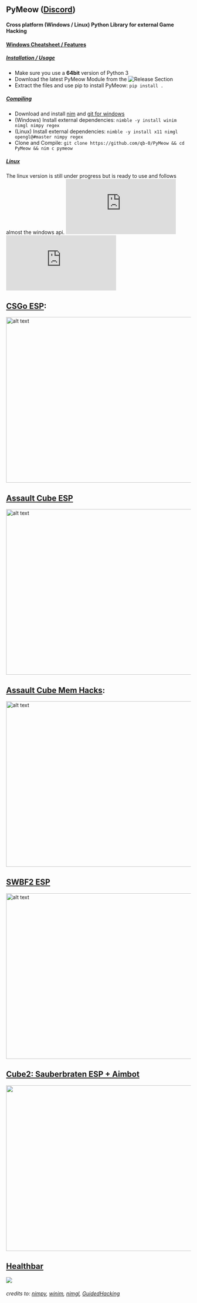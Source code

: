## PyMeow ([Discord](https://discord.gg/pUGxsAUj))
#### Cross platform (Windows / Linux) Python Library for external Game Hacking

#### [Windows Cheatsheet / Features](https://github.com/qb-0/PyMeow/blob/master/cheatsheet.txt)

##### <ins>Installation / Usage</ins>
- Make sure you use a **64bit** version of Python 3
- Download the latest PyMeow Module from the ![Release Section](https://github.com/qb-0/PyMeow/releases)
- Extract the files and use pip to install PyMeow: `pip install .`

##### <ins>Compiling</ins>
- Download and install [nim](https://nim-lang.org/install.html) and [git for windows](https://gitforwindows.org/)
- (Windows) Install external dependencies: `nimble -y install winim nimgl nimpy regex`
- (Linux) Install external dependencies: `nimble -y install x11 nimgl opengl@#master nimpy regex`
- Clone and Compile: `git clone https://github.com/qb-0/PyMeow && cd PyMeow && nim c pymeow`

##### <ins>Linux</ins>
The linux version is still under progress but is ready to use and follows almost the windows api.
![Linux Assault Cube ESP](https://github.com/qb-0/PyMeow/blob/master/examples/linux/ac_esp.py)
![CSGo ESP](https://github.com/qb-0/PyMeow/blob/master/examples/linux/csgo_esp.py)

## [CSGo ESP](https://github.com/qb-0/PyMeow/blob/master/examples/csgo_esp.py):
<img src="https://github.com/qb-0/PyMeow/blob/master/examples/screenshots/csgo_py.png" alt="alt text" width="650" height="450">

## [Assault Cube ESP](https://github.com/qb-0/PyMeow/blob/master/examples/ac_esp.py)
<img src="https://github.com/qb-0/PyMeow/blob/master/examples/screenshots/ac2_py.png" alt="alt text" width="650" height="450">

## [Assault Cube Mem Hacks](https://github.com/qb-0/PyMeow/blob/master/examples/ac_hacks.py):
<img src="https://github.com/qb-0/PyMeow/blob/master/examples/screenshots/ac_py.png" alt="alt text" width="650" height="450">

## [SWBF2 ESP](https://github.com/qb-0/PyMeow/blob/master/examples/swbf2_esp.py)
<img src="https://github.com/qb-0/PyMeow/blob/master/examples/screenshots/swbf_py.png" alt="alt text" width="650" height="450">

## [Cube2: Sauberbraten ESP + Aimbot](https://github.com/qb-0/PyMeow/blob/master/examples/sauerbraten_espaim.py)
[<img src="https://img.youtube.com/vi/7F_16FQURGc/maxresdefault.jpg" width="650" height="450">](https://youtu.be/7F_16FQURGc)

## [Healthbar](https://github.com/qb-0/PyMeow/blob/master/examples/healthbar.py)
![](https://github.com/qb-0/PyMeow/blob/master/examples/screenshots/healthbar.gif)

###### credits to: [nimpy](https://github.com/yglukhov/nimpy), [winim](https://github.com/khchen/winim), [nimgl](https://github.com/nimgl/nimgl), [GuidedHacking](https://guidedhacking.com)

